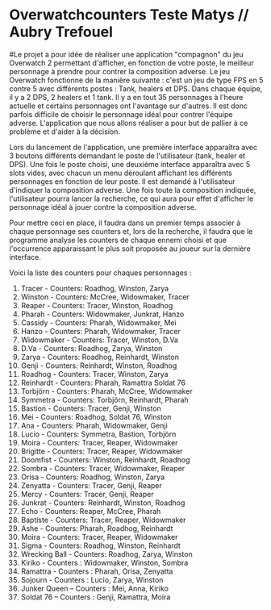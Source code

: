# Overwatchcounters Teste Matys // Aubry Trefouel

#Le projet a pour idée de réaliser une application "compagnon" du jeu Overwatch 2 permettant d'afficher, en fonction de votre poste, le meilleur personnage à prendre pour contrer la composition adverse. Le jeu Overwatch fonctionne de la manière suivante : c'est un jeu de type FPS en 5 contre 5 avec différents postes : Tank, healers et DPS. Dans chaque équipe, il y a 2 DPS, 2 healers et 1 tank. Il y a en tout 35 personnages à l'heure actuelle et certains personnages ont l'avantage sur d'autres. Il est donc parfois difficile de choisir le personnage idéal pour contrer l'équipe adverse. L'application que nous allons réaliser a pour but de pallier à ce problème et d'aider à la décision.

Lors du lancement de l'application, une première interface apparaîtra avec 3 boutons différents demandant le poste de l'utilisateur (tank, healer et DPS). Une fois le poste choisi, une deuxième interface apparaîtra avec 5 slots vides, avec chacun un menu déroulant affichant les différents personnages en fonction de leur poste. Il est demandé à l'utilisateur d'indiquer la composition adverse. Une fois toute la composition indiquée, l'utilisateur pourra lancer la recherche, ce qui aura pour effet d'afficher le personnage idéal à jouer contre la composition adverse.

Pour mettre ceci en place, il faudra dans un premier temps associer à chaque personnage ses counters et, lors de la recherche, il faudra que le programme analyse les counters de chaque ennemi choisi et que l'occurrence apparaissant le plus soit proposée au joueur sur la dernière interface.

Voici la liste des counters pour chaques personnages : 

1.	Tracer - Counters: Roadhog, Winston, Zarya
2.	Winston - Counters: McCree, Widowmaker, Tracer
3.	Reaper - Counters: Tracer, Winston, Roadhog
4.	Pharah - Counters: Widowmaker, Junkrat, Hanzo
5.	Cassidy - Counters: Pharah, Widowmaker, Mei
6.	Hanzo - Counters: Pharah, Widowmaker, Tracer
7.	Widowmaker - Counters: Tracer, Winston, D.Va
8.	D.Va - Counters: Roadhog, Zarya, Winston
9.	Zarya - Counters: Roadhog, Reinhardt, Winston
10.	Genji - Counters: Reinhardt, Winston, Roadhog
11.	Roadhog - Counters: Tracer, Winston, Zarya
12.	Reinhardt - Counters: Pharah, Ramattra Soldat 76
13.	Torbjörn - Counters: Pharah, McCree, Widowmaker
14.	Symmetra - Counters: Torbjörn, Reinhardt, Pharah
15.	Bastion - Counters: Tracer, Genji, Winston
16.	Mei - Counters: Roadhog, Soldat 76, Winston
17.	Ana - Counters: Pharah, Widowmaker, Genji
18.	Lucio - Counters: Symmetra, Bastion, Torbjörn
19.	Moira - Counters: Tracer, Reaper, Widowmaker
20.	Brigitte - Counters: Tracer, Reaper, Widowmaker
21.	Doomfist - Counters: Winston, Reinhardt, Roadhog
22.	Sombra - Counters: Tracer, Widowmaker, Reaper
23.	Orisa - Counters: Roadhog, Winston, Zarya
24.	Zenyatta - Counters: Tracer, Genji, Reaper
25.	Mercy - Counters: Tracer, Genji, Reaper
26.	Junkrat - Counters: Reinhardt, Winston, Roadhog
27.	Echo - Counters: Reaper, McCree, Pharah
28.	Baptiste - Counters: Tracer, Reaper, Widowmaker
29.	Ashe - Counters: Pharah, Roadhog, Reinhardt
30.	Moira - Counters: Tracer, Reaper, Widowmaker
31.	Sigma - Counters: Roadhog, Winston, Reinhardt
32.	Wrecking Ball - Counters: Roadhog, Zarya, Winston
33.	Kiriko - Counters : Widowmaker, Winston, Sombra
34.	Ramattra - Counters : Pharah, Orisa, Zenyatta
35.	Sojourn - Counters : Lucio, Zarya, Winston
36.	Junker Queen – Counters : Mei, Anna, Kiriko
37.	Soldat 76 – Counters : Genji, Ramattra, Moira
